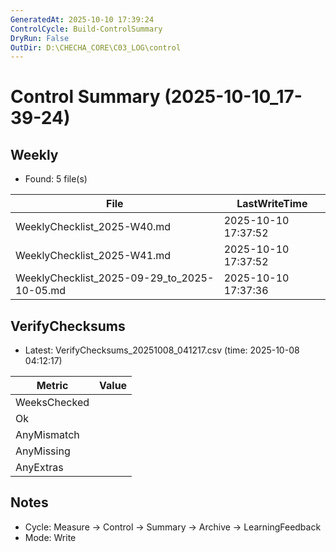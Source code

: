```yaml
---
GeneratedAt: 2025-10-10 17:39:24
ControlCycle: Build-ControlSummary
DryRun: False
OutDir: D:\CHECHA_CORE\C03_LOG\control
---
```

# Control Summary (2025-10-10_17-39-24)

## Weekly
- Found: 5 file(s)

| File | LastWriteTime |
|---|---|
| WeeklyChecklist_2025-W40.md | 2025-10-10 17:37:52 |
| WeeklyChecklist_2025-W41.md | 2025-10-10 17:37:52 |
| WeeklyChecklist_2025-09-29_to_2025-10-05.md | 2025-10-10 17:37:36 |

## VerifyChecksums
- Latest: VerifyChecksums_20251008_041217.csv (time: 2025-10-08 04:12:17)

| Metric | Value |
|---|---|
| WeeksChecked |  |
| Ok           |  |
| AnyMismatch  |  |
| AnyMissing   |  |
| AnyExtras    |  |

## Notes
- Cycle: Measure → Control → Summary → Archive → LearningFeedback
- Mode: Write
